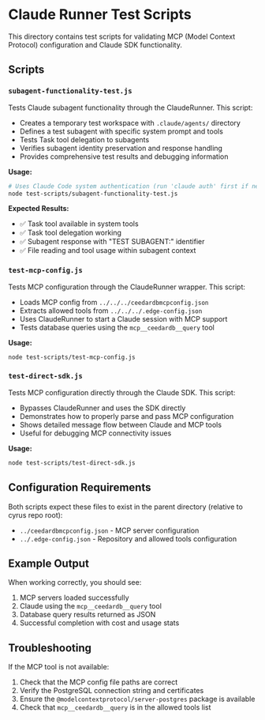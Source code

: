 # Claude Runner Test Scripts

This directory contains test scripts for validating MCP (Model Context Protocol) configuration and Claude SDK functionality.

## Scripts

### `subagent-functionality-test.js`
Tests Claude subagent functionality through the ClaudeRunner. This script:
- Creates a temporary test workspace with `.claude/agents/` directory
- Defines a test subagent with specific system prompt and tools
- Tests Task tool delegation to subagents
- Verifies subagent identity preservation and response handling
- Provides comprehensive test results and debugging information

**Usage:**
```bash
# Uses Claude Code system authentication (run 'claude auth' first if needed)
node test-scripts/subagent-functionality-test.js
```

**Expected Results:**
- ✅ Task tool available in system tools
- ✅ Task tool delegation working
- ✅ Subagent response with "TEST SUBAGENT:" identifier
- ✅ File reading and tool usage within subagent context

### `test-mcp-config.js`
Tests MCP configuration through the ClaudeRunner wrapper. This script:
- Loads MCP config from `../../../ceedardbmcpconfig.json`
- Extracts allowed tools from `../../../.edge-config.json` 
- Uses ClaudeRunner to start a Claude session with MCP support
- Tests database queries using the `mcp__ceedardb__query` tool

**Usage:**
```bash
node test-scripts/test-mcp-config.js
```

### `test-direct-sdk.js`  
Tests MCP configuration directly through the Claude SDK. This script:
- Bypasses ClaudeRunner and uses the SDK directly
- Demonstrates how to properly parse and pass MCP configuration
- Shows detailed message flow between Claude and MCP tools
- Useful for debugging MCP connectivity issues

**Usage:**
```bash
node test-scripts/test-direct-sdk.js
```

## Configuration Requirements

Both scripts expect these files to exist in the parent directory (relative to cyrus repo root):
- `../ceedardbmcpconfig.json` - MCP server configuration
- `../.edge-config.json` - Repository and allowed tools configuration

## Example Output

When working correctly, you should see:
1. MCP servers loaded successfully
2. Claude using the `mcp__ceedardb__query` tool
3. Database query results returned as JSON
4. Successful completion with cost and usage stats

## Troubleshooting

If the MCP tool is not available:
1. Check that the MCP config file paths are correct
2. Verify the PostgreSQL connection string and certificates
3. Ensure the `@modelcontextprotocol/server-postgres` package is available
4. Check that `mcp__ceedardb__query` is in the allowed tools list